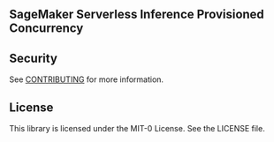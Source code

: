 ## SageMaker Serverless Inference Provisioned Concurrency

## Security

See [CONTRIBUTING](CONTRIBUTING.md#security-issue-notifications) for more information.

## License

This library is licensed under the MIT-0 License. See the LICENSE file.

